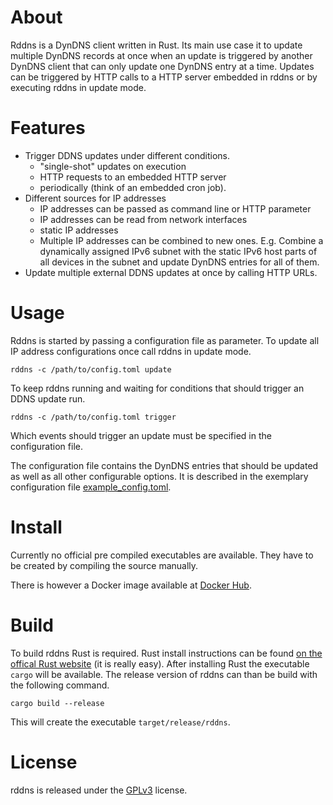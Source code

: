 # About
Rddns is a DynDNS client written in Rust.
Its main use case it to update multiple DynDNS records at once when an update is triggered by another DynDNS client that
can only update one DynDNS entry at a time.
Updates can be triggered by HTTP calls to a HTTP server embedded in rddns or by executing rddns in update mode.

# Features
* Trigger DDNS updates under different conditions.
  * "single-shot" updates on execution
  * HTTP requests to an embedded HTTP server
  * periodically (think of an embedded cron job).
* Different sources for IP addresses
  * IP addresses can be passed as command line or HTTP parameter
  * IP addresses can be read from network interfaces
  * static IP addresses
  * Multiple IP addresses can be combined to new ones.
    E.g. Combine a dynamically assigned IPv6 subnet with the static IPv6 host parts of all devices in the subnet and update DynDNS entries for all of them.
* Update multiple external DDNS updates at once by calling HTTP URLs.

# Usage
Rddns is started by passing a configuration file as parameter.
To update all IP address configurations once call rddns in update mode.

    rddns -c /path/to/config.toml update

To keep rddns running and waiting for conditions that should trigger an DDNS update run.

    rddns -c /path/to/config.toml trigger

Which events should trigger an update must be specified in the configuration file.

The configuration file contains the DynDNS entries that should be updated as well as all other configurable options.
It is described in the exemplary configuration file [example_config.toml](example_config.toml).

# Install
Currently no official pre compiled executables are available.
They have to be created by compiling the source manually.

There is however a Docker image available at [Docker Hub](https://hub.docker.com/r/sirabien/rddns).

# Build
To build rddns Rust is required.
Rust install instructions can be found [on the offical Rust website](https://www.rust-lang.org/install.html) (it is
really easy).
After installing Rust the executable `cargo` will be available.
The release version of rddns can than be build with the following command.

    cargo build --release

This will create the executable `target/release/rddns`.

# License
rddns is released under the [GPLv3](LICENSE.md) license.
